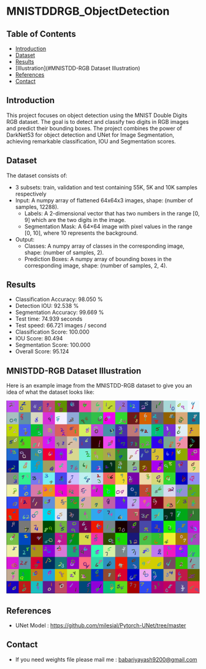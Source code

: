# MNISTDDRGB_ObjectDetection


## Table of Contents
- [Introduction](#introduction)
- [Dataset](#Dataset)
- [Results](#Results)
- [Illustration](#MNISTDD-RGB Dataset Illustration)
- [References](#References)
- [Contact](#contact)

## Introduction
This project focuses on object detection using the MNIST Double Digits RGB dataset. The goal is to detect and classify two digits in RGB images and predict their bounding boxes. The project combines the power of DarkNet53 for object detection and UNet for Image Segmentation, achieving remarkable classification, IOU and Segmentation scores.

## Dataset
The dataset consists of:
- 3 subsets: train, validation and test containing 55K, 5K and 10K samples respectively
- Input: A numpy array of flattened 64x64x3 images, shape: (number of samples, 12288).
    - Labels: A 2-dimensional vector that has two numbers in the range [0, 9] which are the two digits in the image.
    - Segmentation Mask: A 64×64 image with pixel values in the range [0, 10], where 10 represents the background.
- Output:
  - Classes: A numpy array of classes in the corresponding image, shape: (number of samples, 2).
  - Prediction Boxes: A numpy array of bounding boxes in the corresponding image, shape: (number of samples, 2, 4).
  
## Results

- Classification Accuracy: 98.050 %
- Detection IOU: 92.538 %
- Segmentation Accuracy: 99.669 %
- Test time: 74.939 seconds
- Test speed: 66.721 images / second
- Classification Score: 100.000
- IOU Score: 80.494
- Segmentation Score: 100.000
- Overall Score: 95.124

## MNISTDD-RGB Dataset Illustration

Here is an example image from the MNISTDD-RGB dataset to give you an idea of what the dataset looks like:

![MNISTDD-RGB Sample Image](dataset.png)

## References
-  UNet Model : https://github.com/milesial/Pytorch-UNet/tree/master

## Contact
- If you need weights file please mail me : babariyayash9200@gmail.com



